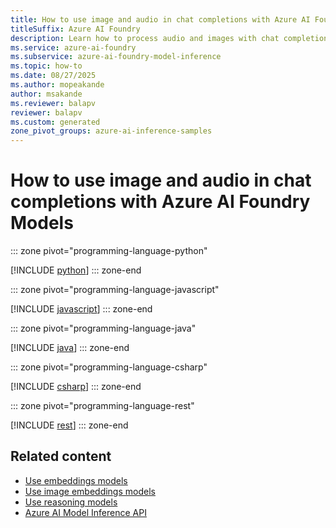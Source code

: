 ```yaml
---
title: How to use image and audio in chat completions with Azure AI Foundry Models
titleSuffix: Azure AI Foundry
description: Learn how to process audio and images with chat completions models with Azure AI Foundry Models
ms.service: azure-ai-foundry
ms.subservice: azure-ai-foundry-model-inference
ms.topic: how-to
ms.date: 08/27/2025
ms.author: mopeakande
author: msakande
ms.reviewer: balapv
reviewer: balapv
ms.custom: generated
zone_pivot_groups: azure-ai-inference-samples
---
```


# How to use image and audio in chat completions with Azure AI Foundry Models


::: zone pivot="programming-language-python"

[!INCLUDE [python](../../foundry-models/includes/use-chat-multi-modal/python.md)]
::: zone-end


::: zone pivot="programming-language-javascript"

[!INCLUDE [javascript](../../foundry-models/includes/use-chat-multi-modal/javascript.md)]
::: zone-end


::: zone pivot="programming-language-java"

[!INCLUDE [java](../../foundry-models/includes/use-chat-multi-modal/java.md)]
::: zone-end


::: zone pivot="programming-language-csharp"

[!INCLUDE [csharp](../../foundry-models/includes/use-chat-multi-modal/csharp.md)]
::: zone-end


::: zone pivot="programming-language-rest"

[!INCLUDE [rest](../../foundry-models/includes/use-chat-multi-modal/rest.md)]
::: zone-end

## Related content

* [Use embeddings models](../../model-inference/how-to/use-embeddings.md)
* [Use image embeddings models](../../model-inference/how-to/use-image-embeddings.md)
* [Use reasoning models](../../model-inference/how-to/use-chat-reasoning.md)
* [Azure AI Model Inference API](../../model-inference/reference/reference-model-inference-api.md)
